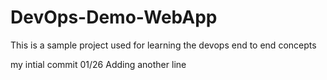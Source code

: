 # DevOps-Demo-WebApp
This is a sample project used for learning the devops end to end concepts

my intial commit 01/26
Adding another line
